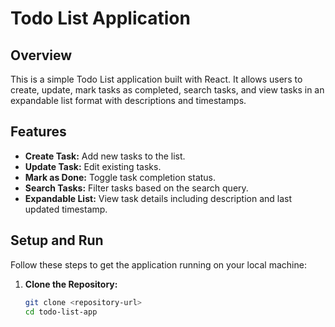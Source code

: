 # Todo List Application

## Overview
This is a simple Todo List application built with React. It allows users to create, update, mark tasks as completed, search tasks, and view tasks in an expandable list format with descriptions and timestamps.

## Features
- **Create Task:** Add new tasks to the list.
- **Update Task:** Edit existing tasks.
- **Mark as Done:** Toggle task completion status.
- **Search Tasks:** Filter tasks based on the search query.
- **Expandable List:** View task details including description and last updated timestamp.

## Setup and Run
Follow these steps to get the application running on your local machine:

1. **Clone the Repository:**
   ```bash
   git clone <repository-url>
   cd todo-list-app
